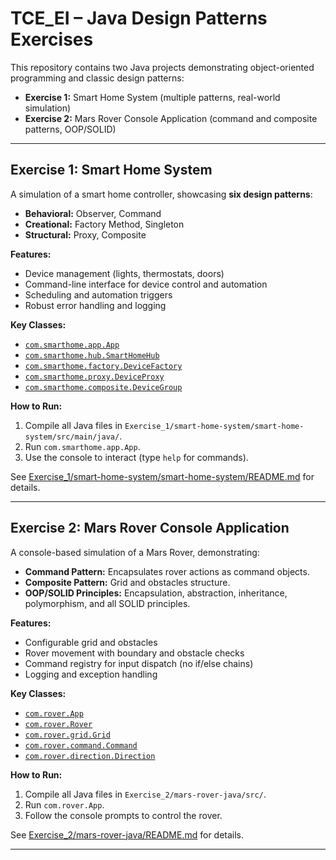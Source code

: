# TCE_EI – Java Design Patterns Exercises

This repository contains two Java projects demonstrating object-oriented programming and classic design patterns:

- **Exercise 1:** Smart Home System (multiple patterns, real-world simulation)
- **Exercise 2:** Mars Rover Console Application (command and composite patterns, OOP/SOLID)

---

## Exercise 1: Smart Home System

A simulation of a smart home controller, showcasing **six design patterns**:

- **Behavioral:** Observer, Command
- **Creational:** Factory Method, Singleton
- **Structural:** Proxy, Composite

**Features:**
- Device management (lights, thermostats, doors)
- Command-line interface for device control and automation
- Scheduling and automation triggers
- Robust error handling and logging

**Key Classes:**
- [`com.smarthome.app.App`](Exercise_1/smart-home-system/smart-home-system/src/main/java/com/smarthome/app/App.java)
- [`com.smarthome.hub.SmartHomeHub`](Exercise_1/smart-home-system/smart-home-system/src/main/java/com/smarthome/hub/SmartHomeHub.java)
- [`com.smarthome.factory.DeviceFactory`](Exercise_1/smart-home-system/smart-home-system/src/main/java/com/smarthome/factory/DeviceFactory.java)
- [`com.smarthome.proxy.DeviceProxy`](Exercise_1/smart-home-system/smart-home-system/src/main/java/com/smarthome/proxy/DeviceProxy.java)
- [`com.smarthome.composite.DeviceGroup`](Exercise_1/smart-home-system/smart-home-system/src/main/java/com/smarthome/composite/DeviceGroup.java)

**How to Run:**
1. Compile all Java files in `Exercise_1/smart-home-system/smart-home-system/src/main/java/`.
2. Run `com.smarthome.app.App`.
3. Use the console to interact (type `help` for commands).

See [Exercise_1/smart-home-system/smart-home-system/README.md](Exercise_1/smart-home-system/smart-home-system/README.md) for details.

---

## Exercise 2: Mars Rover Console Application

A console-based simulation of a Mars Rover, demonstrating:

- **Command Pattern:** Encapsulates rover actions as command objects.
- **Composite Pattern:** Grid and obstacles structure.
- **OOP/SOLID Principles:** Encapsulation, abstraction, inheritance, polymorphism, and all SOLID principles.

**Features:**
- Configurable grid and obstacles
- Rover movement with boundary and obstacle checks
- Command registry for input dispatch (no if/else chains)
- Logging and exception handling

**Key Classes:**
- [`com.rover.App`](Exercise_2/mars-rover-java/src/com/rover/App.java)
- [`com.rover.Rover`](Exercise_2/mars-rover-java/src/com/rover/Rover.java)
- [`com.rover.grid.Grid`](Exercise_2/mars-rover-java/src/com/rover/grid/Grid.java)
- [`com.rover.command.Command`](Exercise_2/mars-rover-java/src/com/rover/command/Command.java)
- [`com.rover.direction.Direction`](Exercise_2/mars-rover-java/src/com/rover/direction/Direction.java)

**How to Run:**
1. Compile all Java files in `Exercise_2/mars-rover-java/src/`.
2. Run `com.rover.App`.
3. Follow the console prompts to control the rover.

See [Exercise_2/mars-rover-java/README.md](Exercise_2/mars-rover-java/README.md) for details.

---

